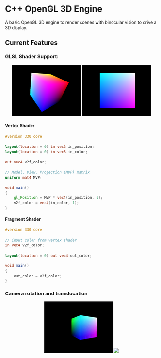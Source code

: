 

# C++ OpenGL 3D Engine
A basic OpenGL 3D engine to render scenes with binocular vision to drive a 3D display.

## Current Features
### **GLSL Shader Support:**
<div align="center">
	<img src="capture/vertex_shader.png" width="45%"> <img src="capture/fragment_shader.png" width="45%">
</div>

#### Vertex Shader
```glsl
#version 330 core

layout(location = 0) in vec3 in_position;
layout(location = 0) in vec3 in_color;

out vec4 v2f_color;

// Model, View, Projection (MVP) matrix
uniform mat4 MVP;

void main()
{
	gl_Position = MVP * vec4(in_position, 1);
	v2f_color = vec4(in_color, 1);
}
```
#### Fragment Shader
```glsl
#version 330 core

// input color from vertex shader
in vec4 v2f_color;

layout(location = 0) out vec4 out_color;

void main()
{
	out_color = v2f_color;
}
```

### **Camera rotation and translocation**
<div align="center">
	<img src="capture/camera_rotation.gif" width="45%"> <img src="capture/camera_translocation.gif" width="45%">
</div>
